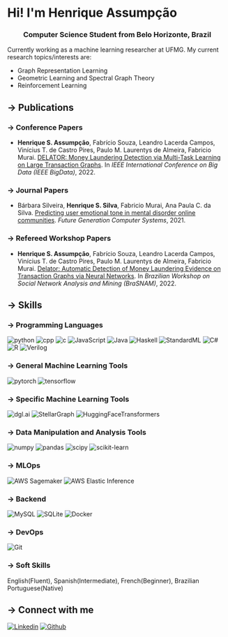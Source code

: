 # Hi! I'm Henrique Assumpção
<h3 align="center">Computer Science Student from Belo Horizonte, Brazil</h3>

Currently working as a machine learning researcher at UFMG. My current research topics/interests are:
* Graph Representation Learning
* Geometric Learning and Spectral Graph Theory
* Reinforcement Learning

## → Publications
### → Conference Papers
* **Henrique S. Assumpção**, Fabrício Souza, Leandro Lacerda Campos, Vinícius T. de Castro Pires, Paulo M. Laurentys de
Almeira, Fabricio Murai. [DELATOR: Money Laundering Detection via Multi-Task Learning on Large Transaction Graphs](https://ieeexplore.ieee.org/document/10021010). In *IEEE International Conference on Big Data (IEEE BigData)*, 2022.
### → Journal Papers
* Bárbara Silveira, **Henrique S. Silva**, Fabricio Murai, Ana Paula C. da Silva. [Predicting user emotional tone in mental
disorder online communities](https://www.sciencedirect.com/science/article/abs/pii/S0167739X21002764?via%3Dihub). *Future Generation Computer Systems*, 2021.
### → Refereed Workshop Papers
* **Henrique S. Assumpção**, Fabrício Souza, Leandro Lacerda Campos, Vinícius T. de Castro Pires, Paulo M. Laurentys de
Almeira, Fabricio Murai. [Delator: Automatic Detection of Money Laundering Evidence on Transaction Graphs via Neural
Networks](https://sol.sbc.org.br/index.php/brasnam/article/view/20513). In *Brazilian Workshop on Social Network Analysis and Mining (BraSNAM)*, 2022.

## → Skills
### → Programming Languages
![python](https://img.shields.io/badge/Python-proficient-blue)
![cpp](https://img.shields.io/badge/C%2B%2B-proficient-blue)
![c](https://img.shields.io/badge/C-proficient-blue)
![JavaScript](https://img.shields.io/badge/JavaScript-proficient-blue)
![Java](https://img.shields.io/badge/Java-proficient-blue)
![Haskell](https://img.shields.io/badge/Haskell-competent-orange)
![StandardML](https://img.shields.io/badge/StandardML-competent-orange)
![C#](https://img.shields.io/badge/C%23-competent-orange)
![R](https://img.shields.io/badge/R-beginner-yellow)
![Verilog](https://img.shields.io/badge/Verilog-beginner-yellow)
### → General Machine Learning Tools
![pytorch](https://img.shields.io/badge/Pytorch-proficient-blue)
![tensorflow](https://img.shields.io/badge/TensorFlow-proficient-blue)
### → Specific Machine Learning Tools
![dgl.ai](https://img.shields.io/badge/dgl.ai-proficient-blue)
![StellarGraph](https://img.shields.io/badge/StellarGraph-proficient-blue)
![HuggingFaceTransformers](https://img.shields.io/badge/HuggingFaceTransformers-proficient-blue)
### → Data Manipulation and Analysis Tools
![numpy](https://img.shields.io/badge/NumPy-proficient-blue)
![pandas](https://img.shields.io/badge/Pandas-proficient-blue)
![scipy](https://img.shields.io/badge/SciPy-proficient-blue)
![scikit-learn](https://img.shields.io/badge/sklearn-proficient-blue)
### → MLOps
![AWS Sagemaker](https://img.shields.io/badge/AWS%20Sagemaker-proficient-blue)
![AWS Elastic Inference](https://img.shields.io/badge/AWS%20Elastic%20Inference-proficient-blue)
### → Backend
![MySQL](https://img.shields.io/badge/MySQL-proficient-blue)
![SQLite](https://img.shields.io/badge/SQLite-proficient-blue)
![Docker](https://img.shields.io/badge/Docker-competent-orange)
### → DevOps
![Git](https://img.shields.io/badge/Git-proficient-blue)

### → Soft Skills
English(Fluent), Spanish(Intermediate), French(Beginner), Brazilian Portuguese(Native)

## → Connect with me
[![Linkedin](https://img.shields.io/badge/LinkedIn-0077B5?style=for-the-badge&logo=linkedin&logoColor=white)](https://www.linkedin.com/in/henrysilvacs/?locale=en_US)
[![Github](https://img.shields.io/badge/GitHub-100000?style=for-the-badge&logo=github&logoColor=white)](https://github.com/HenrySilvaCS)
